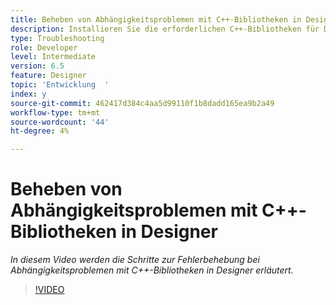 ```yaml
---
title: Beheben von Abhängigkeitsproblemen mit C++-Bibliotheken in Designer
description: Installieren Sie die erforderlichen C++-Bibliotheken für Designer.
type: Troubleshooting
role: Developer
level: Intermediate
version: 6.5
feature: Designer
topic: 'Entwicklung  '
index: y
source-git-commit: 462417d384c4aa5d99110f1b8dadd165ea9b2a49
workflow-type: tm+mt
source-wordcount: '44'
ht-degree: 4%

---
```



# Beheben von Abhängigkeitsproblemen mit C++-Bibliotheken in Designer

*In diesem Video werden die Schritte zur Fehlerbehebung bei Abhängigkeitsproblemen mit C++-Bibliotheken in Designer erläutert.*

>[!VIDEO](https://video.tv.adobe.com/v/335576?quality=9&learn=on)
